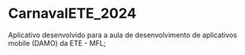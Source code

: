 # CarnavalETE_2024
Aplicativo desenvolvido para a aula de desenvolvimento de aplicativos mobile (DAMO) da ETE - MFL;
